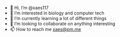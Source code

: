 - 👋 Hi, I’m @xaes117
- 👀 I’m interested in biology and computer tech
- 🌱 I’m currently learning a lot of different things
- 💞️ I’m looking to collaborate on anything interesting
- 📫 How to reach me xaes@pm.me

<!---
xaes117/xaes117 is a ✨ special ✨ repository because its `README.md` (this file) appears on your GitHub profile.
You can click the Preview link to take a look at your changes.
--->

